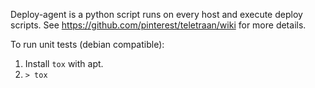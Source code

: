 Deploy-agent is a python script runs on every host and execute deploy scripts.
See https://github.com/pinterest/teletraan/wiki for more details.

To run unit tests (debian compatible):

1. Install `tox` with apt.
2.  `> tox`
